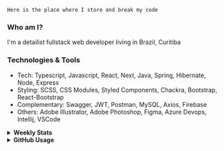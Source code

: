 ```
Here is the place where I store and break my code
```
### Who am I?
I'm a detailist fullstack web developer living in Brazil, Curitiba

### Technologies & Tools
- Tech: Typescript, Javascript, React, Next, Java, Spring, Hibernate, Node, Express
- Styling: SCSS, CSS Modules, Styled Components, Chackra, Bootstrap, React-Bootstrap
- Complementary: Swagger, JWT, Postman, MySQL, Axios, Firebase
- Others: Adobe Illustrator, Adobe Photoshop, Figma, Azure Devops, Intellij, VSCode

<details>
  <summary><b> Weekly Stats</b></summary>
<!--START_SECTION:waka-->

```text
TypeScript   11 hrs 41 mins  █████████████░░░░░░░░░░░░   52.23 %
CSS          9 hrs 55 mins   ███████████░░░░░░░░░░░░░░   44.29 %
JSON         24 mins         ▒░░░░░░░░░░░░░░░░░░░░░░░░   01.84 %
Markdown     8 mins          ░░░░░░░░░░░░░░░░░░░░░░░░░   00.61 %
TOML         6 mins          ░░░░░░░░░░░░░░░░░░░░░░░░░   00.48 %
Git Config   5 mins          ░░░░░░░░░░░░░░░░░░░░░░░░░   00.42 %
```

<!--END_SECTION:waka-->
</details>

<details>
  <summary><b> GitHub Usage</b></summary>
  
[![Top Langs](https://github-readme-stats.vercel.app/api/top-langs/?username=gxlpes&&langs_count=9&layout=compact)](https://github.com/anuraghazra/github-readme-stats)

</details>
